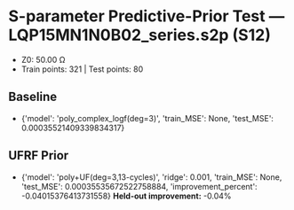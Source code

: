 # S-parameter Predictive-Prior Test — LQP15MN1N0B02_series.s2p (S12)
- Z0: 50.00 Ω
- Train points: 321  |  Test points: 80

## Baseline
- {'model': 'poly_complex_logf(deg=3)', 'train_MSE': None, 'test_MSE': 0.00035521409339834317}

## UFRF Prior
- {'model': 'poly+UF(deg=3,13-cycles)', 'ridge': 0.001, 'train_MSE': None, 'test_MSE': 0.00035535672522758884, 'improvement_percent': -0.04015376413731558}
**Held-out improvement:** -0.04%